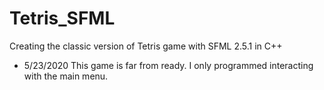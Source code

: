 # Tetris_SFML
Creating the classic version of Tetris game with SFML 2.5.1 in C++

- 5/23/2020
This game is far from ready. I only programmed interacting with the main menu.
